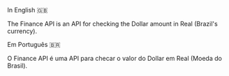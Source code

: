 In English 🇬🇧

The Finance API is an API for checking the Dollar amount in Real (Brazil's currency).

Em Português 🇧🇷

O Finance API é uma API para checar o valor do Dollar em Real (Moeda do Brasil).
